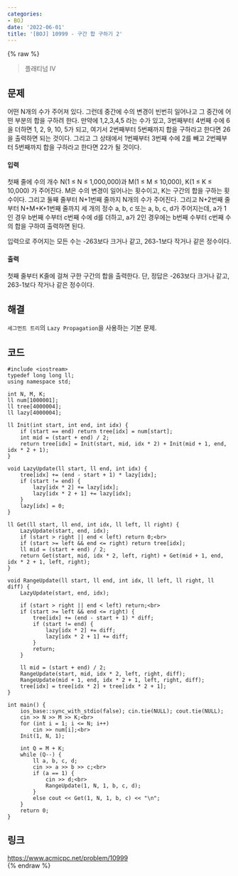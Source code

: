 ```yaml
---
categories:
- BOJ
date: '2022-06-01'
title: '[BOJ] 10999 - 구간 합 구하기 2'
---
```


{% raw %}
> 플래티넘 IV<br>

## 문제
어떤 N개의 수가 주어져 있다. 그런데 중간에 수의 변경이 빈번히 일어나고 그 중간에 어떤 부분의 합을 구하려 한다. 만약에 1,2,3,4,5 라는 수가 있고, 3번째부터 4번째 수에 6을 더하면 1, 2, 9, 10, 5가 되고, 여기서 2번째부터 5번째까지 합을 구하라고 한다면 26을 출력하면 되는 것이다. 그리고 그 상태에서 1번째부터 3번째 수에 2를 빼고 2번째부터 5번째까지 합을 구하라고 한다면 22가 될 것이다.

#### 입력
첫째 줄에 수의 개수 N(1 ≤ N ≤ 1,000,000)과 M(1 ≤ M ≤ 10,000), K(1 ≤ K ≤ 10,000) 가 주어진다. M은 수의 변경이 일어나는 횟수이고, K는 구간의 합을 구하는 횟수이다. 그리고 둘째 줄부터 N+1번째 줄까지 N개의 수가 주어진다. 그리고 N+2번째 줄부터 N+M+K+1번째 줄까지 세 개의 정수 a, b, c 또는 a, b, c, d가 주어지는데, a가 1인 경우 b번째 수부터 c번째 수에 d를 더하고, a가 2인 경우에는 b번째 수부터 c번째 수의 합을 구하여 출력하면 된다.

입력으로 주어지는 모든 수는 -263보다 크거나 같고, 263-1보다 작거나 같은 정수이다.

#### 출력
첫째 줄부터 K줄에 걸쳐 구한 구간의 합을 출력한다. 단, 정답은 -263보다 크거나 같고, 263-1보다 작거나 같은 정수이다.

## 해결
`세그먼트 트리`의 `Lazy Propagation`을 사용하는 기본 문제.

## 코드
```
#include <iostream>
typedef long long ll;
using namespace std;

int N, M, K;
ll num[1000001];
ll tree[4000004];
ll lazy[4000004];

ll Init(int start, int end, int idx) {
	if (start == end) return tree[idx] = num[start];
	int mid = (start + end) / 2;
	return tree[idx] = Init(start, mid, idx * 2) + Init(mid + 1, end, idx * 2 + 1);
}

void LazyUpdate(ll start, ll end, int idx) {
	tree[idx] += (end - start + 1) * lazy[idx];
	if (start != end) {
		lazy[idx * 2] += lazy[idx];
		lazy[idx * 2 + 1] += lazy[idx];
	}
	lazy[idx] = 0;
}

ll Get(ll start, ll end, int idx, ll left, ll right) {
	LazyUpdate(start, end, idx);
	if (start > right || end < left) return 0;<br>
	if (start >= left && end <= right) return tree[idx];
	ll mid = (start + end) / 2;
	return Get(start, mid, idx * 2, left, right) + Get(mid + 1, end, idx * 2 + 1, left, right);
}

void RangeUpdate(ll start, ll end, int idx, ll left, ll right, ll diff) {
	LazyUpdate(start, end, idx);

	if (start > right || end < left) return;<br>
	if (start >= left && end <= right) {
		tree[idx] += (end - start + 1) * diff;
		if (start != end) {
			lazy[idx * 2] += diff;
			lazy[idx * 2 + 1] += diff;
		}
		return;
	}

	ll mid = (start + end) / 2;
	RangeUpdate(start, mid, idx * 2, left, right, diff);
	RangeUpdate(mid + 1, end, idx * 2 + 1, left, right, diff);
	tree[idx] = tree[idx * 2] + tree[idx * 2 + 1];
}

int main() {
	ios_base::sync_with_stdio(false); cin.tie(NULL); cout.tie(NULL);
	cin >> N >> M >> K;<br>
	for (int i = 1; i <= N; i++)
		cin >> num[i];<br>
	Init(1, N, 1);

	int Q = M + K;
	while (Q--) {
		ll a, b, c, d;
		cin >> a >> b >> c;<br>
		if (a == 1) {
			cin >> d;<br>
			RangeUpdate(1, N, 1, b, c, d);
		}
		else cout << Get(1, N, 1, b, c) << "\n";
	}
	return 0;
}
```

## 링크
https://www.acmicpc.net/problem/10999<br>
{% endraw %}